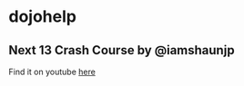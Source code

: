 # dojohelp
## Next 13 Crash Course by @iamshaunjp
Find it on youtube [here](https://www.youtube.com/playlist?list=PL4cUxeGkcC9jZIVqmy_QhfQdi6mzQvJnT)
